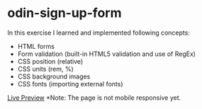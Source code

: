 # odin-sign-up-form

In this exercise I learned and implemented following concepts:
- HTML forms
- Form validation (built-in HTML5 validation and use of RegEx)
- CSS position (relative)
- CSS units (rem, %)
- CSS background images
- CSS fonts (importing external fonts)

<a href="https://tnorphel.github.io/odin-sign-up-form/">Live Preview</a>
*Note: The page is not mobile responsive yet.